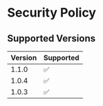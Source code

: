 # Security Policy

## Supported Versions

| Version | Supported          |
| ------- | ------------------ |
| 1.1.0   | :white_check_mark: |
| 1.0.4   | :white_check_mark: |
| 1.0.3   | :white_check_mark: |

